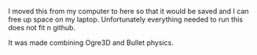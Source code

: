 I moved this from my computer to here so that it would be saved and I can free up space on my laptop.  Unfortunately everything needed to run this does not fit n github.  

It was made combining Ogre3D and Bullet physics.
